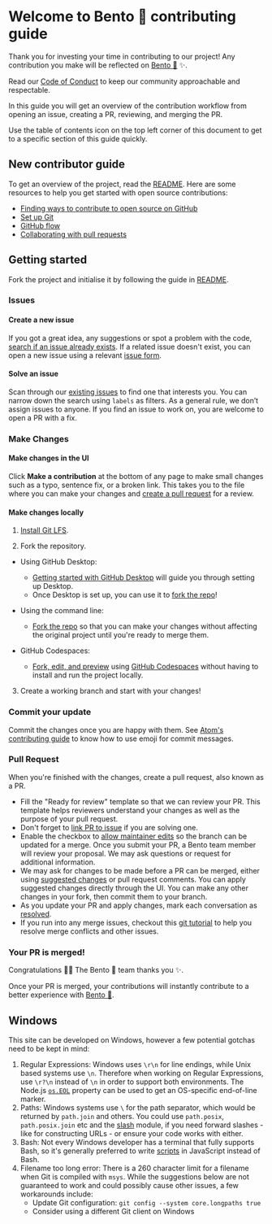 # Welcome to Bento 🍱 contributing guide <!-- omit in toc -->

Thank you for investing your time in contributing to our project! Any contribution you make will be reflected on [Bento 🍱](https://discord.com/oauth2/authorize?client_id=787041583580184609&permissions=261926943991&scope=bot%20applications.commands) :sparkles:.

Read our [Code of Conduct](./CODE_OF_CONDUCT.md) to keep our community approachable and respectable.

In this guide you will get an overview of the contribution workflow from opening an issue, creating a PR, reviewing, and merging the PR.

Use the table of contents icon on the top left corner of this document to get to a specific section of this guide quickly.

## New contributor guide

To get an overview of the project, read the [README](README.md). Here are some resources to help you get started with open source contributions:

- [Finding ways to contribute to open source on GitHub](https://docs.github.com/en/get-started/exploring-projects-on-github/finding-ways-to-contribute-to-open-source-on-github)
- [Set up Git](https://docs.github.com/en/get-started/quickstart/set-up-git)
- [GitHub flow](https://docs.github.com/en/get-started/quickstart/github-flow)
- [Collaborating with pull requests](https://docs.github.com/en/github/collaborating-with-pull-requests)

## Getting started

Fork the project and initialise it by following the guide in [README](README.md).

### Issues

#### Create a new issue

If you got a great idea, any suggestions or spot a problem with the code, [search if an issue already exists](https://docs.github.com/en/github/searching-for-information-on-github/searching-on-github/searching-issues-and-pull-requests#search-by-the-title-body-or-comments). If a related issue doesn't exist, you can open a new issue using a relevant [issue form](https://github.com/thebentobot/Bento/issues).

#### Solve an issue

Scan through our [existing issues](https://github.com/thebentobot/bento/issues) to find one that interests you. You can narrow down the search using `labels` as filters. As a general rule, we don’t assign issues to anyone. If you find an issue to work on, you are welcome to open a PR with a fix.

### Make Changes

#### Make changes in the UI

Click **Make a contribution** at the bottom of any page to make small changes such as a typo, sentence fix, or a broken link. This takes you to the file where you can make your changes and [create a pull request](#pull-request) for a review.

#### Make changes locally

1. [Install Git LFS](https://docs.github.com/en/github/managing-large-files/versioning-large-files/installing-git-large-file-storage).

2. Fork the repository.

- Using GitHub Desktop:

  - [Getting started with GitHub Desktop](https://docs.github.com/en/desktop/installing-and-configuring-github-desktop/getting-started-with-github-desktop) will guide you through setting up Desktop.
  - Once Desktop is set up, you can use it to [fork the repo](https://docs.github.com/en/desktop/contributing-and-collaborating-using-github-desktop/cloning-and-forking-repositories-from-github-desktop)!

- Using the command line:

  - [Fork the repo](https://docs.github.com/en/github/getting-started-with-github/fork-a-repo#fork-an-example-repository) so that you can make your changes without affecting the original project until you're ready to merge them.

- GitHub Codespaces:
  - [Fork, edit, and preview](https://docs.github.com/en/free-pro-team@latest/github/developing-online-with-codespaces/creating-a-codespace) using [GitHub Codespaces](https://github.com/features/codespaces) without having to install and run the project locally.

3. Create a working branch and start with your changes!

### Commit your update

Commit the changes once you are happy with them. See [Atom's contributing guide](https://github.com/atom/atom/blob/master/CONTRIBUTING.md#git-commit-messages) to know how to use emoji for commit messages.

### Pull Request

When you're finished with the changes, create a pull request, also known as a PR.

- Fill the "Ready for review" template so that we can review your PR. This template helps reviewers understand your changes as well as the purpose of your pull request.
- Don't forget to [link PR to issue](https://docs.github.com/en/issues/tracking-your-work-with-issues/linking-a-pull-request-to-an-issue) if you are solving one.
- Enable the checkbox to [allow maintainer edits](https://docs.github.com/en/github/collaborating-with-issues-and-pull-requests/allowing-changes-to-a-pull-request-branch-created-from-a-fork) so the branch can be updated for a merge.
  Once you submit your PR, a Bento team member will review your proposal. We may ask questions or request for additional information.
- We may ask for changes to be made before a PR can be merged, either using [suggested changes](https://docs.github.com/en/github/collaborating-with-issues-and-pull-requests/incorporating-feedback-in-your-pull-request) or pull request comments. You can apply suggested changes directly through the UI. You can make any other changes in your fork, then commit them to your branch.
- As you update your PR and apply changes, mark each conversation as [resolved](https://docs.github.com/en/github/collaborating-with-issues-and-pull-requests/commenting-on-a-pull-request#resolving-conversations).
- If you run into any merge issues, checkout this [git tutorial](https://lab.github.com/githubtraining/managing-merge-conflicts) to help you resolve merge conflicts and other issues.

### Your PR is merged!

Congratulations :tada::tada: The Bento 🍱 team thanks you :sparkles:.

Once your PR is merged, your contributions will instantly contribute to a better experience with [Bento 🍱](https://discord.com/oauth2/authorize?client_id=787041583580184609&permissions=261926943991&scope=bot%20applications.commands).

## Windows

This site can be developed on Windows, however a few potential gotchas need to be kept in mind:

1. Regular Expressions: Windows uses `\r\n` for line endings, while Unix based systems use `\n`. Therefore when working on Regular Expressions, use `\r?\n` instead of `\n` in order to support both environments. The Node.js [`os.EOL`](https://nodejs.org/api/os.html#os_os_eol) property can be used to get an OS-specific end-of-line marker.
2. Paths: Windows systems use `\` for the path separator, which would be returned by `path.join` and others. You could use `path.posix`, `path.posix.join` etc and the [slash](https://ghub.io/slash) module, if you need forward slashes - like for constructing URLs - or ensure your code works with either.
3. Bash: Not every Windows developer has a terminal that fully supports Bash, so it's generally preferred to write [scripts](/script) in JavaScript instead of Bash.
4. Filename too long error: There is a 260 character limit for a filename when Git is compiled with `msys`. While the suggestions below are not guaranteed to work and could possibly cause other issues, a few workarounds include:
   - Update Git configuration: `git config --system core.longpaths true`
   - Consider using a different Git client on Windows

